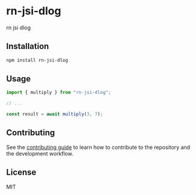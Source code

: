# rn-jsi-dlog

rn jsi dlog

## Installation

```sh
npm install rn-jsi-dlog
```

## Usage

```js
import { multiply } from "rn-jsi-dlog";

// ...

const result = await multiply(3, 7);
```

## Contributing

See the [contributing guide](CONTRIBUTING.md) to learn how to contribute to the repository and the development workflow.

## License

MIT
